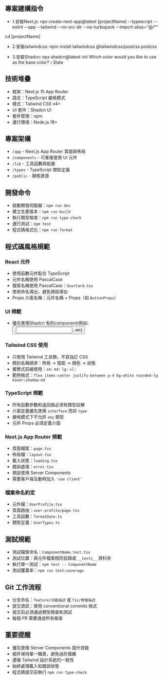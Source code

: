 ## 專案建構指令
- 1.安裝Next.js:
npx create-next-app@latest [projectName] --typescript --eslint --app --tailwind --no-src-dir --no-turbopack --import-alias="@/*"

cd [projectName]

- 2.安裝tailwindcss:
npm install tailwindcss @tailwindcss/postcss postcss

- 3.安裝Shadcn:
npx shadcn@latest init
Which color would you like to use as the base color? › Slate


## 技術堆疊
- 框架：Next.js 15 App Router
- 語言：TypeScript 嚴格模式
- 樣式：Tailwind CSS v4+
- UI 套件：Shadcn UI
- 套件管理：npm
- 運行環境：Node.js 18+



## 專案架構
- `/app` - Next.js App Router 頁面與佈局
- `/components` - 可重複使用 UI 元件
- `/lib` - 工具函數與配置
- `/types` - TypeScript 類型定義
- `/public` - 靜態資源

## 開發命令
- 啟動開發伺服器：`npm run dev`
- 建立生產版本：`npm run build`
- 執行類型檢查：`npm run type-check`
- 運行測試：`npm test`
- 程式碼格式化：`npm run format`

## 程式碼風格規範

### React 元件
- 使用函數元件配合 TypeScript
- 元件名稱使用 PascalCase
- 檔案名稱使用 PascalCase：`UserCard.tsx`
- 使用命名導出，避免預設導出
- Props 介面名稱：元件名稱 + Props（如 `ButtonProps`）

### UI 規範 
- 優先使用Shadcn 有的component(例如:<Button>,<Input>...etc)
 
### Tailwind CSS 使用
- 只使用 Tailwind 工具類，不寫自訂 CSS
- 類別名稱順序：佈局 → 間距 → 顏色 → 狀態
- 響應式前綴使用：`sm:` `md:` `lg:` `xl:`
- 範例格式：`flex items-center justify-between p-4 bg-white rounded-lg hover:shadow-md`

### TypeScript 規範
- 所有函數參數和返回值必須有類型註解
- 介面定義優先使用 `interface` 而非 `type`
- 嚴格模式下不允許 `any` 類型
- 元件 Props 必須定義介面

### Next.js App Router 規範
- 頁面檔案：`page.tsx`
- 佈局檔：`layout.tsx`
- 載入狀態：`loading.tsx`
- 錯誤處理：`error.tsx`
- 預設使用 Server Components
- 需要客戶端互動時加入 `'use client'`

### 檔案命名約定
- 元件檔：`UserProfile.tsx`
- 頁面路由：`user-profile/page.tsx`
- 工具函數：`formatDate.ts`
- 類型定義：`UserTypes.ts`

## 測試規範
- 測試檔案命名：`ComponentName.test.tsx`
- 測試位置：與元件檔案相同目錄或 `__tests__` 資料夾
- 執行單一測試：`npm test -- ComponentName`
- 測試覆蓋率：`npm run test:coverage`

## Git 工作流程
- 分支命名：`feature/功能描述` 或 `fix/修復描述`
- 提交資訊：使用 conventional commits 格式
- 提交前必須通過類型檢查和測試
- 每個 PR 需要通過所有檢查

## 重要提醒
- 優先使用 Server Components 提升效能
- 組件保持單一職責，避免過於複雜
- 遵循 Tailwind 設計系統的一致性
- 始終處理載入和錯誤狀態
- 程式碼提交前執行 `npm run type-check`